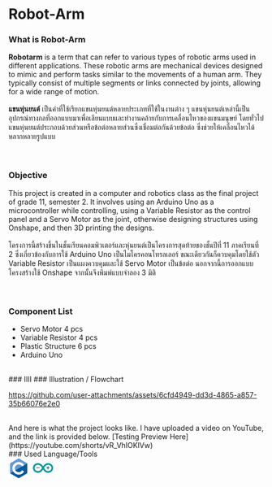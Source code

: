 # Robot-Arm

### What is Robot-Arm 
**Robotarm** is a term that can refer to various types of robotic arms used in different applications. These robotic arms are mechanical devices designed to mimic and perform tasks similar to the movements of a human arm. They typically consist of multiple segments or links connected by joints, allowing for a wide range of motion.  
<br>
**แขนหุ่นยนต์** เป็นคำที่ใช้เรียกแขนหุ่นยนต์หลายประเภทที่ใช้ในงานต่าง ๆ แขนหุ่นยนต์เหล่านี้เป็นอุปกรณ์ทางกลที่ออกแบบมาเพื่อเลียนแบบและทำงานคล้ายกับการเคลื่อนไหวของแขนมนุษย์ โดยทั่วไปแขนหุ่นยนต์ประกอบด้วยส่วนหรือข้อต่อหลายส่วนซึ่งเชื่อมต่อกันด้วยข้อต่อ ซึ่งช่วยให้เคลื่อนไหวได้หลากหลายรูปแบบ
<br>
<br>
<br>
### Objective 
This project is created in a computer and robotics class as the final project of grade 11, semester 2. It involves using an Arduino Uno as a microcontroller while controlling, using a Variable Resistor as the control panel and a Servo Motor as the joint, otherwise designing structures using Onshape, and then 3D printing the designs.  
<br>
โครงการนี้สร้างขึ้นในชั้นเรียนคอมพิวเตอร์และหุ่นยนต์เป็นโครงการสุดท้ายของชั้นปีที่ 11 ภาคเรียนที่ 2 ซึ่งเกี่ยวข้องกับการใช้ Arduino Uno เป็นไมโครคอนโทรลเลอร์ ขณะเดียวกันก็ควบคุมโดยใช้ตัว Variable Resistor เป็นแผงควบคุมและใช้ Servo Motor เป็นข้อต่อ นอกจากนี้การออกแบบโครงสร้างใช้ Onshape จากนั้นจึงพิมพ์แบบจำลอง 3 มิติ
<br>
<br>
<br>
### Component List
- Servo Motor 4 pcs
- Variable Resistor 4 pcs
- Plastic Structure 6 pcs 
- Arduino Uno
<br>
### IIII
### Illustration / Flowchart


https://github.com/user-attachments/assets/6cfd4949-dd3d-4865-a857-35b66076e2e0


<br>
And here is what the project looks like. I have uploaded a video on YouTube, and the link is provided below.  
[Testing Preview Here](https://youtube.com/shorts/vR_VhIOKlVw)
<br>  
### Used Language/Tools
<div>
  <img src="https://github.com/devicons/devicon/blob/master/icons/c/c-original.svg" title="C"width="40" height="40"/>&nbsp;
  <img src="https://github.com/devicons/devicon/blob/master/icons/arduino/arduino-original.svg" title="Arduino"width="40" height="40"/>&nbsp;</div>  
</div>
